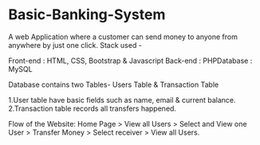 # Basic-Banking-System
A web Application where a customer can send money to anyone from anywhere by just one click.
Stack used -

Front-end : HTML, CSS, Bootstrap & Javascript
Back-end : PHPDatabase : MySQL

Database contains two Tables- Users Table & Transaction Table

1.User table have basic fields such as name, email & current balance.
2.Transaction table records all transfers happened.

Flow of the Website: Home Page > View all Users > Select and View one User > Transfer Money > Select receiver > View all Users.
